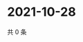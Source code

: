 # 2021-10-28

共 0 条

<!-- BEGIN WEIBO -->
<!-- 最后更新时间 Thu Oct 28 2021 10:22:15 GMT+0800 (China Standard Time) -->

<!-- END WEIBO -->

